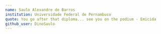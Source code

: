 ```yaml
---
name: Saulo Alexandre de Barros
institution: Universidade Federal de Pernambuco
quote: You go after that diploma... see you on the podium - Emicida
github_user: DinoSaulo
---
```

